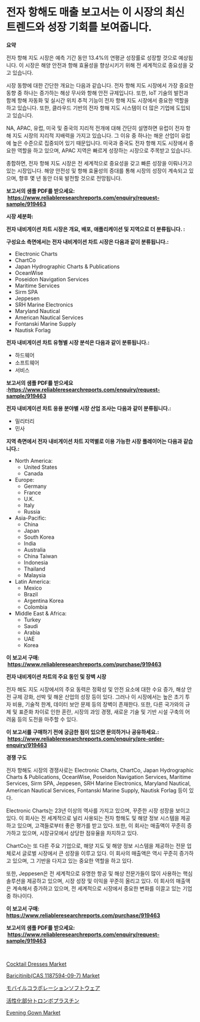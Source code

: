 <p><h1>전자 항해도 매출 보고서는 이 시장의 최신 트렌드와 성장 기회를 보여줍니다.</h1></p><p><strong>요약</strong></p>
<p><p>전자 항해 지도 시장은 예측 기간 동안 13.4%의 연평균 성장률로 성장할 것으로 예상됩니다. 이 시장은 해양 안전과 항해 효율성을 향상시키기 위해 전 세계적으로 중요성을 갖고 있습니다.</p><p>시장 동향에 대한 간단한 개요는 다음과 같습니다. 전자 항해 지도 시장에서 가장 중요한 동향 중 하나는 증가하는 해상 무사와 항해 안전 규제입니다. 또한, IoT 기술의 발전과 함께 항해 자동화 및 실시간 위치 추적 기능이 전자 항해 지도 시장에서 중요한 역할을 하고 있습니다. 또한, 클라우드 기반의 전자 항해 지도 시스템이 더 많은 기업에 도입되고 있습니다.</p><p>NA, APAC, 유럽, 미국 및 중국의 지리적 전개에 대해 간단히 설명하면 유럽이 전자 항해 지도 시장의 지리적 지배력을 가지고 있습니다. 그 이유 중 하나는 해운 산업이 유럽에 높은 수준으로 집중되어 있기 때문입니다. 미국과 중국도 전자 항해 지도 시장에서 중요한 역할을 하고 있으며, APAC 지역은 빠르게 성장하는 시장으로 주목받고 있습니다.</p><p>종합하면, 전자 항해 지도 시장은 전 세계적으로 중요성을 갖고 빠른 성장을 이뤄나가고 있는 시장입니다. 해양 안전성 및 항해 효율성의 증대를 통해 시장의 성장이 계속되고 있으며, 향후 몇 년 동안 더욱 발전할 것으로 전망됩니다.</p></p>
<p><strong>보고서의 샘플 PDF를 받으세요: &nbsp;<a href="https://www.reliableresearchreports.com/enquiry/request-sample/919463">https://www.reliableresearchreports.com/enquiry/request-sample/919463</a></strong></p>
<p><strong>시장 세분화:</strong></p>
<p><strong> 전자 내비게이션 차트 시장은 개요, 배포, 애플리케이션 및 지역으로 더 분류됩니다. :</strong></p>
<p><strong>구성요소 측면에서는 전자 내비게이션 차트 시장은 다음과 같이 분류됩니다.:</strong></p>
<p><ul><li>Electronic Charts</li><li>ChartCo</li><li>Japan Hydrographic Charts & Publications</li><li>OceanWise</li><li>Poseidon Navigation Services</li><li>Maritime Services</li><li>Sirm SPA</li><li>Jeppesen</li><li>SRH Marine Electronics</li><li>Maryland Nautical</li><li>American Nautical Services</li><li>Fontanski Marine Supply</li><li>Nautisk Forlag</li></ul></p>
<p><strong> 전자 내비게이션 차트 유형별 시장 분석은 다음과 같이 분류됩니다.:</strong></p>
<p><ul><li>하드웨어</li><li>소프트웨어</li><li>서비스</li></ul></p>
<p><strong>보고서의 샘플 PDF를 받으세요 :<a href="https://www.reliableresearchreports.com/enquiry/request-sample/919463">https://www.reliableresearchreports.com/enquiry/request-sample/919463</a></strong></p>
<p><strong> 전자 내비게이션 차트 응용 분야별 시장 산업 조사는 다음과 같이 분류됩니다.:</strong></p>
<p><ul><li>밀리터리</li><li>민사</li></ul></p>
<p><strong>지역 측면에서 전자 내비게이션 차트 지역별로 이용 가능한 시장 플레이어는 다음과 같습니다.:</strong></p>
<p><ul>
    <li>
        North America:
        <ul>
            <li>United States</li>
            <li>Canada</li>
        </ul>
    </li>
    <li>
        Europe:
        <ul>
            <li>Germany</li>
            <li>France</li>
            <li>U.K.</li>
            <li>Italy</li>
            <li>Russia</li>
        </ul>
    </li>
    <li>
        Asia-Pacific:
        <ul>
            <li>China</li>
            <li>Japan</li>
            <li>South Korea</li>
            <li>India</li>
            <li>Australia</li>
            <li>China Taiwan</li>
            <li>Indonesia</li>
            <li>Thailand</li>
            <li>Malaysia</li>
        </ul>
    </li>
    <li>
        Latin America:
        <ul>
            <li>Mexico</li>
            <li>Brazil</li>
            <li>Argentina Korea</li>
            <li>Colombia</li>
        </ul>
    </li>
    <li>
        Middle East & Africa:
        <ul>
            <li>Turkey</li>
            <li>Saudi</li>
            <li>Arabia</li>
            <li>UAE</li>
            <li>Korea</li>
        </ul>
    </li>
    </ul></p>
<p><strong>이 보고서 구매: &nbsp;<a href="https://www.reliableresearchreports.com/purchase/919463">https://www.reliableresearchreports.com/purchase/919463</a></strong></p>
<p><strong>전자 내비게이션 차트의 주요 동인 및 장벽 시장</strong></p>
<p><p>전자 해도 지도 시장에서의 주요 동력은 정확성 및 안전 요소에 대한 수요 증가, 해상 안전 규제 강화, 선박 및 해운 산업의 성장 등이 있다. 그러나 이 시장에서는 높은 초기 투자 비용, 기술적 한계, 데이터 보안 문제 등의 장벽이 존재한다. 또한, 다른 국가와의 규제 및 표준화 차이로 인한 혼란, 시장의 과잉 경쟁, 새로운 기술 및 기반 시설 구축의 어려움 등의 도전을 마주할 수 있다.</p></p>
<p><strong>이 보고서를 구매하기 전에 궁금한 점이 있으면 문의하거나 공유하세요.: &nbsp;<a href="https://www.reliableresearchreports.com/enquiry/pre-order-enquiry/919463">https://www.reliableresearchreports.com/enquiry/pre-order-enquiry/919463</a></strong></p>
<p><strong>경쟁 구도</strong></p>
<p><p>전자 항해도 시장의 경쟁사로는 Electronic Charts, ChartCo, Japan Hydrographic Charts & Publications, OceanWise, Poseidon Navigation Services, Maritime Services, Sirm SPA, Jeppesen, SRH Marine Electronics, Maryland Nautical, American Nautical Services, Fontanski Marine Supply, Nautisk Forlag 등이 있다. </p><p>Electronic Charts는 23년 이상의 역사를 가지고 있으며, 꾸준한 시장 성장을 보이고 있다. 이 회사는 전 세계적으로 널리 사용되는 전자 항해도 및 해양 정보 시스템을 제공하고 있으며, 고객들로부터 좋은 평가를 받고 있다. 또한, 이 회사는 매출액이 꾸준히 증가하고 있으며, 시장규모에서 상당한 점유율을 차지하고 있다.</p><p>ChartCo는 또 다른 주요 기업으로, 해양 지도 및 해양 정보 시스템을 제공하는 전문 업체로서 글로벌 시장에서 큰 성장을 이루고 있다. 이 회사의 매출액은 역시 꾸준히 증가하고 있으며, 그 기반을 다지고 있는 중요한 역할을 하고 있다.</p><p>또한, Jeppesen은 전 세계적으로 유명한 항공 및 해상 전문가들이 많이 사용하는 핵심 솔루션을 제공하고 있으며, 시장 성장 및 이익을 꾸준히 올리고 있다. 이 회사의 매출액은 계속해서 증가하고 있으며, 전 세계적으로 시장에서 중요한 변화를 이끌고 있는 기업 중 하나이다.</p></p>
<p><strong>이 보고서 구매: &nbsp; <a href="https://www.reliableresearchreports.com/purchase/919463">https://www.reliableresearchreports.com/purchase/919463</a></strong></p>
<p><strong>보고서의 샘플 PDF를 받으세요: &nbsp;<a href="https://www.reliableresearchreports.com/enquiry/request-sample/919463">https://www.reliableresearchreports.com/enquiry/request-sample/919463</a></strong><strong></strong></p>
<p>&nbsp;</p>
<p><p><a href="https://github.com/gamblestampleyjenny50m5sl6/Market-Research-Report-List-1/blob/main/cocktail-dresses-market.md">Cocktail Dresses Market</a></p><p><a href="https://issuu.com/reportprime-2/docs/baricitinibcas-1187594-09-7-market-size-2030.pptx">Baricitinib(CAS 1187594-09-7) Market</a></p><p><a href="https://github.com/mohamedbakry57/Market-Research-Report-List-2/blob/main/5532970182911.md">モバイルコラボレーションソフトウェア</a></p><p><a href="https://github.com/lababdou/Market-Research-Report-List-2/blob/main/6268625182912.md">活性化部分トロンボプラスチン</a></p><p><a href="https://github.com/wwwkeltoum/Market-Research-Report-List-2/blob/main/evening-gown-market.md">Evening Gown Market</a></p></p>